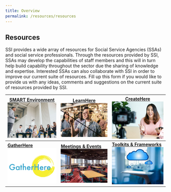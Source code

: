 ```yaml
---
title: Overview
permalink: /resources/resources
---
```


## Resources

SSI provides a wide array of resources for Social Service Agencies (SSAs) and social service professionals. Through the resources provided by SSI, SSAs may develop the capabilities of staff members and this will in turn help build capability throughout the sector due the sharing of knowledge and expertise. Interested SSAs can also collaborate with SSI in order to improve our current suite of resources. Fill up this form if you would like to provide us with any ideas, comments and suggestions on the current suite of resources provided by SSI.


|**[SMART Environment](/resources/SMART-environment)** <br> [![SMART Environment](/images/resources/mainpage/BlockBooks.jpg)](/resources/SMART-environment)   |**[LearnHere](/Resources-(1)/LearnHere)**[![LearnHere](/images/resources/mainpage/Learnhere.jpg)](/Resources-(1)/LearnHere)   |**[CreateHere](/Resources-(1)/CreateHere)**[![CreateHere](/images/resources/mainpage/Createhere.jpg)](/Resources-(1)/CreateHere)   |
|--|--|--|
|**[GatherHere](/Resources-(1)/GatherHere)**[![GatherHere](/images/resources/mainpage/Gatherhere.jpg)](/Resources-(1)/GatherHere)   |**[Meetings & Events](/resources/meetings-events)**[![Meetings & Events](/images/resources/mainpage/Venue.jpg)](/resources/meetings-events)   |**[Toolkits & Frameworks](/resources/toolkits-frameworks)**[![Toolkits & Frameworks](/images/resources/mainpage/Toolkit.jpg)](/resources/toolkits-frameworks)   |

